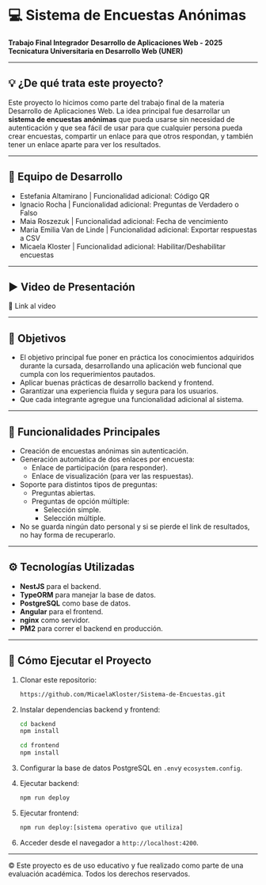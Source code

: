 # 💻 Sistema de Encuestas Anónimas

**Trabajo Final Integrador** 
**Desarrollo de Aplicaciones Web - 2025**  
**Tecnicatura Universitaria en Desarrollo Web (UNER)**

---

## 💡 ¿De qué trata este proyecto?

Este proyecto lo hicimos como parte del trabajo final de la materia Desarrollo de Aplicaciones Web. La idea principal fue desarrollar un **sistema de encuestas anónimas** que pueda usarse sin necesidad de autenticación y que sea fácil de usar para que cualquier persona pueda crear encuestas, compartir un enlace para que otros respondan, y también tener un enlace aparte para ver los resultados.

---

## 👥 Equipo de Desarrollo

- Estefania Altamirano | Funcionalidad adicional: Código QR
- Ignacio Rocha | Funcionalidad adicional: Preguntas de Verdadero o Falso
- Maia Roszezuk | Funcionalidad adicional: Fecha de vencimiento
- Maria Emilia Van de Linde | Funcionalidad adicional: Exportar respuestas a CSV
- Micaela Kloster | Funcionalidad adicional: Habilitar/Deshabilitar encuestas

---

## ▶️ Video de Presentación

🔗 Link al video  

---

## 📌 Objetivos

- El objetivo principal fue poner en práctica los conocimientos adquiridos durante la cursada, desarrollando una aplicación web funcional que cumpla con los requerimientos pautados.
- Aplicar buenas prácticas de desarrollo backend y frontend.
- Garantizar una experiencia fluida y segura para los usuarios.
- Que cada integrante agregue una funcionalidad adicional al sistema.

---

## 📌 Funcionalidades Principales

- Creación de encuestas anónimas sin autenticación.
- Generación automática de dos enlaces por encuesta:
  - Enlace de participación (para responder).
  - Enlace de visualización (para ver las respuestas).
- Soporte para distintos tipos de preguntas:
  - Preguntas abiertas.
  - Preguntas de opción múltiple:
    - Selección simple.
    - Selección múltiple.
- No se guarda ningún dato personal y si se pierde el link de resultados, no hay forma de recuperarlo.

---

## ⚙️ Tecnologías Utilizadas

- **NestJS** para el backend.
- **TypeORM** para manejar la base de datos.
- **PostgreSQL** como base de datos.
- **Angular** para el frontend.
- **nginx** como servidor.
- **PM2** para correr el backend en producción.

---

## 📁 Cómo Ejecutar el Proyecto

1. Clonar este repositorio:
   ```bash
   https://github.com/MicaelaKloster/Sistema-de-Encuestas.git
   ```

2. Instalar dependencias backend y frontend:
   ```bash
   cd backend
   npm install

   cd frontend
   npm install
   ```

3. Configurar la base de datos PostgreSQL en `.env`y `ecosystem.config`.

4. Ejecutar backend:
   ```bash
   npm run deploy
   ```

5. Ejecutar frontend:
   ```bash
   npm run deploy:[sistema operativo que utiliza]
   ```

6. Acceder desde el navegador a `http://localhost:4200`.

---
©️ Este proyecto es de uso educativo y fue realizado como parte de una evaluación académica. Todos los derechos reservados.

